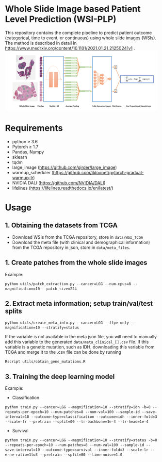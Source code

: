 # Whole Slide Image based Patient Level Prediction (WSI-PLP)
This repository contains the complete pipeline to predict patient outcome (categorical, time to event, or continuous) using whole slide images (WSIs). The method is described in detail in https://www.medrxiv.org/content/10.1101/2021.01.21.21250241v1 . 
![Model Structure](figure/model-structure.png)

# Requirements
* python ≥ 3.6
* Pytorch ≥ 1.7
* Pandas, Numpy
* sklearn
* tqdm
* large_image (https://github.com/girder/large_image)
* warmup_scheduler (https://github.com/ildoonet/pytorch-gradual-warmup-lr)
* NVIDIA DALI (https://github.com/NVIDIA/DALI)
* lifelines (https://lifelines.readthedocs.io/en/latest/)

# Usage

## 1. Obtaining the datasets from TCGA

* Download WSIs from the TCGA repository, store in `data/WSI_TCGA`
* Download the meta file (with clinical and demographical information) from the TCGA repository in json, store in `data/meta_files`.


## 1. Create patches from the whole slide images

Example: 

```
python utils/patch_extraction.py --cancer=LGG --num-cpus=8 --magnification=10 --patch-size=224 
```

## 2. Extract meta information; setup train/val/test splits

```
python utils/create_meta_info.py --cancer=LGG --ffpe-only --magnification=10 --stratify=status
```

If the variable is not available in the meta json file, you will need to manually add this variable to the generated `data/meta_clinical_[].csv` file. If this variable is a genetic mutation, such as IDH, downloading this variable from TCGA and merge it to the .csv file can be done by running

```
Rscript utils/obtain_gene_mutations.R
```

## 3. Training the deep learning model

Example:

* Classification
```
python train.py --cancer=LGG --magnification=10 --stratify=idh -b=8 --repeats-per-epoch=10 --num-patches=8 --num-val=100 --sample-id --save-interval=10 --outcome-type=classification --outcome=idh --inner-fold=3 --scale-lr --pretrain --split=00 --lr-backbone=1e-4 --lr-head=1e-4
```

* Survival
```
python train.py --cancer=LGG --magnification=10 --stratify=status -b=8 --repeats-per-epoch=10 --num-patches=8 --num-val=100 --sample-id --save-interval=10 --outcome-type=survival --inner-fold=3 --scale-lr --e-ne-ratio=1to3 --pretrain --split=00 --time-noise=1.0
```
